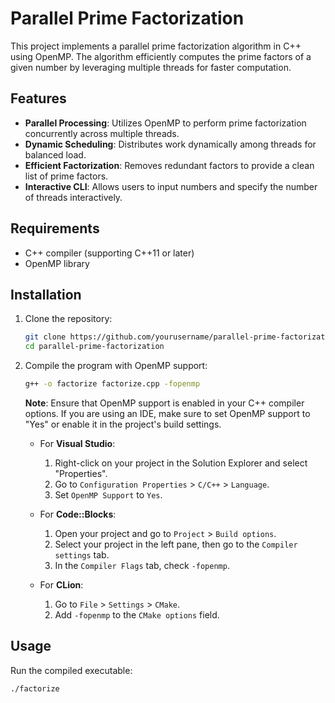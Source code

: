 # Parallel Prime Factorization

This project implements a parallel prime factorization algorithm in C++ using OpenMP. The algorithm efficiently computes the prime factors of a given number by leveraging multiple threads for faster computation.

## Features

- **Parallel Processing**: Utilizes OpenMP to perform prime factorization concurrently across multiple threads.
- **Dynamic Scheduling**: Distributes work dynamically among threads for balanced load.
- **Efficient Factorization**: Removes redundant factors to provide a clean list of prime factors.
- **Interactive CLI**: Allows users to input numbers and specify the number of threads interactively.

## Requirements

- C++ compiler (supporting C++11 or later)
- OpenMP library

## Installation

1. Clone the repository:
    ```bash
    git clone https://github.com/yourusername/parallel-prime-factorization.git
    cd parallel-prime-factorization
    ```

2. Compile the program with OpenMP support:
    ```bash
    g++ -o factorize factorize.cpp -fopenmp
    ```

    **Note**: Ensure that OpenMP support is enabled in your C++ compiler options. If you are using an IDE, make sure to set OpenMP support to "Yes" or enable it in the project's build settings.

    - For **Visual Studio**:
      1. Right-click on your project in the Solution Explorer and select "Properties".
      2. Go to `Configuration Properties` > `C/C++` > `Language`.
      3. Set `OpenMP Support` to `Yes`.

    - For **Code::Blocks**:
      1. Open your project and go to `Project` > `Build options`.
      2. Select your project in the left pane, then go to the `Compiler settings` tab.
      3. In the `Compiler Flags` tab, check `-fopenmp`.

    - For **CLion**:
      1. Go to `File` > `Settings` > `CMake`.
      2. Add `-fopenmp` to the `CMake options` field.

## Usage

Run the compiled executable:
```bash
./factorize
